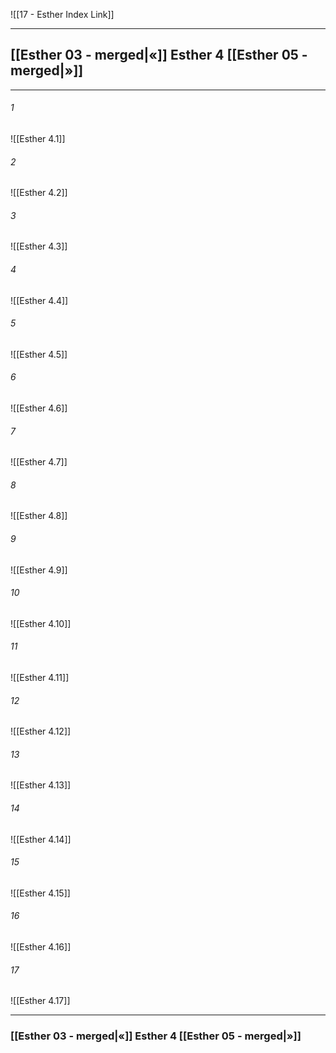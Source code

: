 ![[17 - Esther Index Link]]

---
##  [[Esther 03 - merged|«]] Esther 4 [[Esther 05 - merged|»]]

---

###### 1
![[Esther 4.1]] 

###### 2
![[Esther 4.2]] 

###### 3
![[Esther 4.3]] 

###### 4
![[Esther 4.4]]

###### 5 
![[Esther 4.5]] 

###### 6
![[Esther 4.6]] 

###### 7
![[Esther 4.7]] 

###### 8
![[Esther 4.8]] 

###### 9
![[Esther 4.9]] 

###### 10
![[Esther 4.10]] 

###### 11
![[Esther 4.11]] 

###### 12
![[Esther 4.12]]

###### 13
![[Esther 4.13]] 

###### 14
![[Esther 4.14]] 

###### 15
![[Esther 4.15]]

###### 16
![[Esther 4.16]] 

###### 17
![[Esther 4.17]]


---
###  [[Esther 03 - merged|«]] Esther 4 [[Esther 05 - merged|»]]